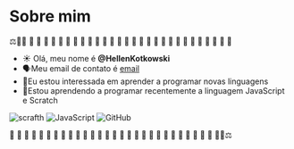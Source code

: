 # **Sobre mim**
⚖👑:cherry_blossom:  :cherry_blossom:  :cherry_blossom: :cherry_blossom: :cherry_blossom: :cherry_blossom: :cherry_blossom: :cherry_blossom: :cherry_blossom: :cherry_blossom: :cherry_blossom: :cherry_blossom: :cherry_blossom: :cherry_blossom: :cherry_blossom: :cherry_blossom: :cherry_blossom: :cherry_blossom: :cherry_blossom: :cherry_blossom: :cherry_blossom: :cherry_blossom: :cherry_blossom: :cherry_blossom: :cherry_blossom: :cherry_blossom: :cherry_blossom: :cherry_blossom: :cherry_blossom:

- :sunny: Olá, meu nome é **@HellenKotkowski**
- :speaking_head:Meu email de contato é [email](hellen.dlugosz@escola.pr.gov.br)
- :space_invader:Eu estou interessada em aprender a programar novas linguagens
- :sunflower:Estou aprendendo a programar recentemente a linguagem JavaScript e Scratch



![scrafth](https://img.shields.io/badge/Scratch-4D97FF?style=for-the-badge&logo=Scratch&logoColor=white)
![JavaScript](https://img.shields.io/badge/JavaScript-323330?style=for-the-badge&logo=javascript&logoColor=F7DF1E)
![GitHub](https://img.shields.io/badge/GitHub-100000?style=for-the-badge&logo=github&logoColor=white)

:cherry_blossom:  :cherry_blossom:  :cherry_blossom: :cherry_blossom: :cherry_blossom: :cherry_blossom: :cherry_blossom: :cherry_blossom: :cherry_blossom: :cherry_blossom: :cherry_blossom: :cherry_blossom: :cherry_blossom: :cherry_blossom: :cherry_blossom: :cherry_blossom: :cherry_blossom: :cherry_blossom: :cherry_blossom: :cherry_blossom: :cherry_blossom: :cherry_blossom: :cherry_blossom: :cherry_blossom: :cherry_blossom: :cherry_blossom: :cherry_blossom: :cherry_blossom: :cherry_blossom:👑⚖
